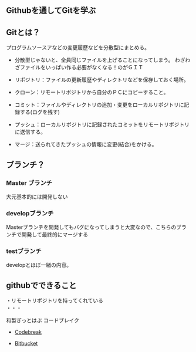 ## Githubを通してGitを学ぶ  

## Gitとは？  

プログラムソースアなどの変更履歴などを分散型にまとめる。  

* 分散型じゃないと、全員同じファイルを上げることになってしまう。  わざわざファイルをいっぱい作る必要がなくなる！のがＧＩＴ  

* リポジトリ：ファイルの更新履歴やディレクトリなどを保存しておく場所。  

* クローン：リモートリポジトリから自分のＰＣにコピーすること。  

* コミット：ファイルやディレクトリの追加・変更をローカルリポジトリに記録する(ログを残す)  

* プッシュ：ローカルリポジトリに記録されたコミットをリモートリポジトリに送信する。  

* マージ：送られてきたプッシュの情報に変更(結合)をかける。  


## ブランチ？  

### Master ブランチ  

大元基本的には開発しない  

### developブランチ  

Masterブランチを開発してもバグになってしまうと大変なので、こちらのブランチで開発して最終的にマージする  

### testブランチ  

developとほぼ一緒の内容。  


## githubでできること  

・リモートリポジトリを持ってくれている  
・・・


和製ぎっとはぶ コードブレイク  

* [Codebreak](http://codebreak.com/ja/)  

* [Bitbucket](https://www.atlassian.com/ja/software/bitbucket/overview)
